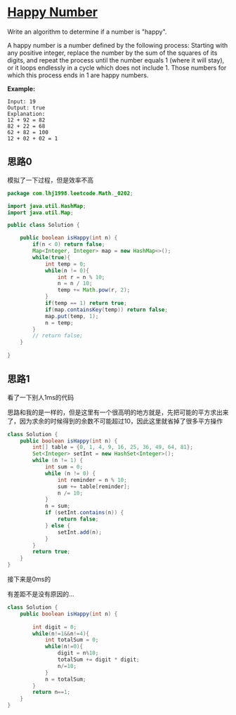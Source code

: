 # [Happy Number](https://leetcode.com/problems/happy-number/)

Write an algorithm to determine if a number is "happy".

A happy number is a number defined by the following process: Starting with any positive integer, replace the number by the sum of the squares of its digits, and repeat the process until the number equals 1 (where it will stay), or it loops endlessly in a cycle which does not include 1. Those numbers for which this process ends in 1 are happy numbers.

**Example:** 

```
Input: 19
Output: true
Explanation: 
12 + 92 = 82
82 + 22 = 68
62 + 82 = 100
12 + 02 + 02 = 1
```

## 思路0

模拟了一下过程，但是效率不高

```java
package com.lhj1998.leetcode.Math._0202;

import java.util.HashMap;
import java.util.Map;

public class Solution {

    public boolean isHappy(int n) {
        if(n < 0) return false;
        Map<Integer, Integer> map = new HashMap<>();
        while(true){
            int temp = 0;
            while(n != 0){
                int r = n % 10;
                n = n / 10;
                temp += Math.pow(r, 2);
            }
            if(temp == 1) return true;
            if(map.containsKey(temp)) return false;
            map.put(temp, 1);
            n = temp;
        }
        // return false;
    }
    
}

```

## 思路1

看了一下别人1ms的代码

思路和我的是一样的，但是这里有一个很高明的地方就是，先把可能的平方求出来了，因为求余的时候得到的余数不可能超过10，因此这里就省掉了很多平方操作

```java
class Solution {
    public boolean isHappy(int n) {
        int[] table = {0, 1, 4, 9, 16, 25, 36, 49, 64, 81};
        Set<Integer> setInt = new HashSet<Integer>();
        while (n != 1) {
            int sum = 0;
            while (n != 0) {
                int reminder = n % 10;
                sum += table[reminder];
                n /= 10;
            }
            n = sum;
            if (setInt.contains(n)) {
                return false;
            } else {
                setInt.add(n);
            }
        }
        return true;
    }
}
```

接下来是0ms的

有差距不是没有原因的...

```java
class Solution {
    public boolean isHappy(int n) {
        
        int digit = 0;   
        while(n!=1&&n!=4){
            int totalSum = 0;
            while(n!=0){
                digit = n%10;
                totalSum += digit * digit;
                n/=10;      
            }  
            n = totalSum;
        }
        return n==1;
    }
}
```


